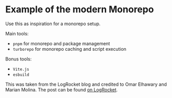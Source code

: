 # Example of the modern Monorepo

Use this as inspiration for a monorepo setup.

Main tools:

- `pnpm` for monorepo and package management
- `turborepo` for monorepo caching and script execution

Bonus tools:

- `Vite.js`
- `esbuild`

This was taken from the LogRocket blog and credited to Omar Elhawary and Marian Molina. The post can be found [on LogRocket](https://blog.logrocket.com/build-full-stack-typescript-application-turborepo/).
